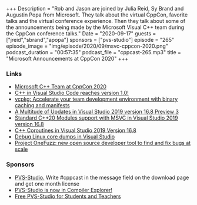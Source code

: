 +++
Description = "Rob and Jason are joined by Julia Reid, Sy Brand and Augustin Popa from Microsoft. They talk about the virtual CppCon, favorite talks and the virtual conference experience. Then they talk about some of the announcements being made by the Microsoft Visual C++ team during the CppCon conference talks."
Date = "2020-09-17"
guests = ["jreid","sbrand","apopa"]
sponsors = ["pvs-studio"]
episode = "265"
episode_image = "img/episode/2020/09/msvc-cppcon-2020.png"
podcast_duration = "00:57:35"
podcast_file = "cppcast-265.mp3"
title = "Microsoft Announcements at CppCon 2020"
+++

### Links ###

 - [Microsoft C++ Team at CppCon 2020](https://devblogs.microsoft.com/cppblog/microsoft-cpp-team-at-cppcon-2020/)
 - [C++ in Visual Studio Code reaches version 1.0!](https://devblogs.microsoft.com/cppblog/c-in-visual-studio-code-reaches-version-1-0/)
 - [vcpkg: Accelerate your team development environment with binary caching and manifests](https://devblogs.microsoft.com/cppblog/vcpkg-accelerate-your-team-development-environment-with-binary-caching-and-manifests/)
 - [A Multitude of Updates in Visual Studio 2019 version 16.8 Preview 3](https://devblogs.microsoft.com/cppblog/a-multitude-of-updates-in-visual-studio-2019-version-16-8-preview-3/)
 - [Standard C++20 Modules support with MSVC in Visual Studio 2019 version 16.8](https://devblogs.microsoft.com/cppblog/standard-c20-modules-support-with-msvc-in-visual-studio-2019-version-16-8/)
 - [C++ Coroutines in Visual Studio 2019 Version 16.8](https://devblogs.microsoft.com/cppblog/c-coroutines-in-visual-studio-2019-version-16-8/)
 - [Debug Linux core dumps in Visual Studio](https://devblogs.microsoft.com/cppblog/debug-linux-core-dumps-in-visual-studio/)
 - [Project OneFuzz: new open source developer tool to find and fix bugs at scale](https://devblogs.microsoft.com/cppblog/project-onefuzz-new-open-source-developer-tool-to-find-and-fix-bugs-at-scale/)

### Sponsors ###

- [PVS-Studio.](http://bit.ly/2YOH7re) Write #cppcast in the message field on the download page and get one month license
- [PVS-Studio is now in Compiler Explorer!](https://www.viva64.com/en/b/0747/)
- [Free PVS-Studio for Students and Teachers](https://www.viva64.com/en/for-students/)
